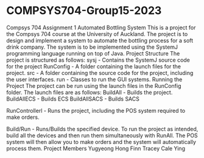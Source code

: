 # COMPSYS704-Group15-2023
Compsys 704 Assignment 1
Automated Bottling System
This is a project for the Compsys 704 course at the University of Auckland. The project is to design and implement a system to automate the bottling process for a soft drink company. The system is to be implemented using the SystemJ programming language running on top of Java.
Project Structure
The project is structured as follows:
sysj - Contains the SystemJ source code for the project RunConfig - A folder containing the launch files for the project.
src - A folder containing the source code for the project, including the user interfaces.
      run - Classes to run the GUI systems.
Running the Project
The project can be run using the launch files in the RunConfig folder. The launch files are as follows:
BuildAll - Builds the project.
BuildAllECS - Builds ECS
BuildAllSACS - Builds SACS


RunControllerl - Runs the project, including the POS system required to make orders.


Build/Run<Device> - Runs/Builds the specified device.
To run the project as intended, build all the devices and then run them simultaneously with RunAll. The POS system will then allow you to make orders and the system will automatically process them.
Project Members
Yugyeong Hong
Finn Tracey
Cale Ying
